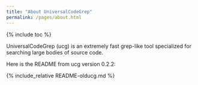 ```yaml
---
title: "About UniversalCodeGrep"
permalink: /pages/about.html
---
```


{% include toc %}

UniversalCodeGrep (ucg) is an extremely fast grep-like tool specialized for searching large bodies of source code.

Here is the README from ucg version 0.2.2:

{% include_relative README-olducg.md  %}
